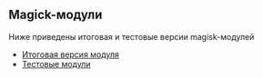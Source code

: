 ## Magick-модули
Ниже приведены итоговая и тестовые версии magisk-модулей
* [Итоговая версия модуля](https://github.com/ZaicevDima/Magistracy-diploma/MagiskModules/Release)
* [Тестовые модули](https://github.com/ZaicevDima/Magistracy-diploma/MagiskModules/Template)
